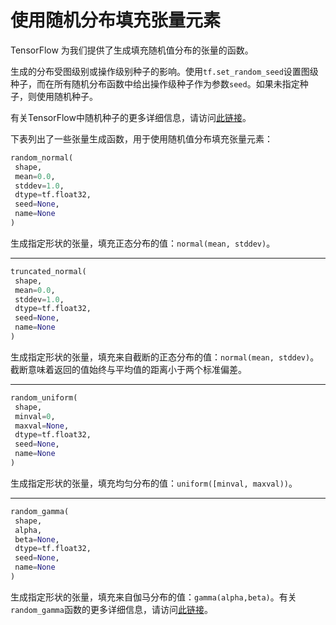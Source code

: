 # 使用随机分布填充张量元素

TensorFlow 为我们提供了生成填充随机值分布的张量的函数。

生成的分布受图级别或操作级别种子的影响。使用`tf.set_random_seed`设置图级种子，而在所有随机分布函数中给出操作级种子作为参数`seed`。如果未指定种子，则使用随机种子。

有关TensorFlow中随机种子的更多详细信息，请访问[此链接](https://www.tensorflow.org/api_docs/python/tf/set_random_seed)。

下表列出了一些张量生成函数，用于使用随机值分布填充张量元素：

```py
random_normal(
 shape,
 mean=0.0,
 stddev=1.0,
 dtype=tf.float32,
 seed=None,
 name=None
)
```

生成指定形状的张量，填充正态分布的值：`normal(mean, stddev)`。

---

```py
truncated_normal(
 shape,
 mean=0.0,
 stddev=1.0,
 dtype=tf.float32,
 seed=None,
 name=None
)
```

生成指定形状的张量，填充来自截断的正态分布的值：`normal(mean, stddev)`。截断意味着返回的值始终与平均值的距离小于两个标准偏差。

---

```py
random_uniform(
 shape,
 minval=0,
 maxval=None,
 dtype=tf.float32,
 seed=None,
 name=None
) 
```

生成指定形状的张量，填充均匀分布的值：`uniform([minval, maxval))`。

---

```py
random_gamma(
 shape,
 alpha,
 beta=None,
 dtype=tf.float32,
 seed=None,
 name=None
)
```

生成指定形状的张量，填充来自伽马分布的值：`gamma(alpha,beta)`。有关`random_gamma`函数的更多详细信息，请访问[此链接](https://www.tensorflow.org/api_docs/python/tf/random_gamma)。